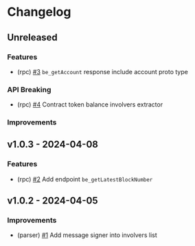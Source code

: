 <!--
Guiding Principles:

Changelogs are for humans, not machines.
There should be an entry for every single version.
The same types of changes should be grouped.
Versions and sections should be linkable.
The latest version comes first.
The release date of each version is displayed.
Mention whether you follow Semantic Versioning.

Usage:

Change log entries are to be added to the Unreleased section under the
appropriate stanza (see below). Each entry should ideally include a tag and
the GitHub issue reference in the following format:

* (<tag>) \#<issue-number> message

Tag must include `sql` if having any changes relate to schema

The issue numbers will later be link-ified during the release process,
so you do not have to worry about including a link manually, but you can if you wish.

Types of changes (Stanzas):

"Features" for new features.
"Improvements" for changes in existing functionality.
"Deprecated" for soon-to-be removed features.
"Bug Fixes" for any bug fixes.
"Schema Breaking" for breaking SQL Schema.
"API Breaking" for breaking API.

If any PR belong to multiple types of change, reference it into all types with only ticket id, no need description (convention)

Ref: https://keepachangelog.com/en/1.0.0/
-->

<!--
Templates for Unreleased:

## Unreleased

### Features

### Improvements

### Bug Fixes

### Schema Breaking

### API Breaking
-->

# Changelog

## Unreleased

### Features

- (rpc) [#3](https://github.com/bcdevtools/block-explorer-rpc-cosmos/pull/3) `be_getAccount` response include account proto type

### API Breaking

- (rpc) [#4](https://github.com/bcdevtools/block-explorer-rpc-cosmos/pull/4) Contract token balance involvers extractor

### Improvements

## v1.0.3 - 2024-04-08

### Features

- (rpc) [#2](https://github.com/bcdevtools/block-explorer-rpc-cosmos/pull/2) Add endpoint `be_getLatestBlockNumber`

## v1.0.2 - 2024-04-05

### Improvements

- (parser) [#1](https://github.com/bcdevtools/block-explorer-rpc-cosmos/pull/1) Add message signer into involvers list
